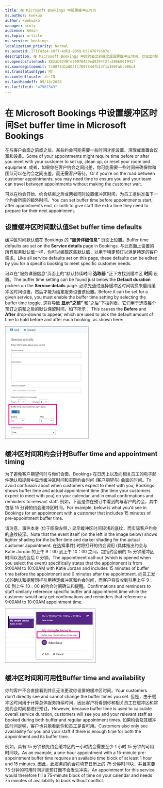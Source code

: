 ```yaml
---
title: 在 Microsoft Bookings 中设置缓冲区时间
ms.author: kwekua
author: kwekuako
manager: scotv
audience: Admin
ms.topic: article
ms.service: bookings
localization_priority: Normal
ms.assetid: 271f43e4-b8f7-4d63-8059-b5747679bb7e
description: 在 Microsoft Bookings 中的约会之前或之后设置缓冲区时间，以留出时间清理或重置设备。
ms.openlocfilehash: 882ab0340fe56976429ed8294f2fa386b801941f
ms.sourcegitcommit: 7c0873d2a804f17697844fb13f1a100fabce86c4
ms.translationtype: MT
ms.contentlocale: zh-CN
ms.lasthandoff: 09/18/2020
ms.locfileid: "47962343"
---
```

# <a name="set-buffer-time-in-microsoft-bookings"></a><span data-ttu-id="01cb6-103">在 Microsoft Bookings 中设置缓冲区时间</span><span class="sxs-lookup"><span data-stu-id="01cb6-103">Set buffer time in Microsoft Bookings</span></span>

<span data-ttu-id="01cb6-104">在与客户会面之前或之后，某些约会可能需要一些时间才能设置、清理或重置会议室和设备。</span><span class="sxs-lookup"><span data-stu-id="01cb6-104">Some of your appointments might require time before or after you meet with your customer to set up, clean up, or reset your room and equipment.</span></span> <span data-ttu-id="01cb6-105">或者，如果你在客户约会之间出差，你可能需要一些时间来确保你和团队可以在约会之间出差，而无需客户等待。</span><span class="sxs-lookup"><span data-stu-id="01cb6-105">Or if you’re on the road between customer appointments, you may need time to ensure you and your team can travel between appointments without making the customer wait.</span></span>

<span data-ttu-id="01cb6-106">可以在约会开始、约会结束之后或两者同时设置缓冲区时间，为员工提供准备下一个约会所需的额外时间。</span><span class="sxs-lookup"><span data-stu-id="01cb6-106">You can set buffer time before appointments start, after appointments end, or both to give staff the extra time they need to prepare for their next appointment.</span></span>

## <a name="set-buffer-time-defaults"></a><span data-ttu-id="01cb6-107">设置缓冲区时间默认值</span><span class="sxs-lookup"><span data-stu-id="01cb6-107">Set buffer time defaults</span></span>

<span data-ttu-id="01cb6-108">缓冲区时间默认值在 Bookings 的 **"服务详细信息"** 页面上设置。</span><span class="sxs-lookup"><span data-stu-id="01cb6-108">Buffer time defaults are set on the **Service details** page in Bookings.</span></span> <span data-ttu-id="01cb6-109">与此页面上设置的所有服务默认值一样，你可以编辑这些默认值，以用于特定预订以满足特定的客户需求。</span><span class="sxs-lookup"><span data-stu-id="01cb6-109">Like all service defaults set on this page, these defaults can be edited by you for a specific booking to meet specific customer needs.</span></span>

<span data-ttu-id="01cb6-110">可以在"服务详细信息"页面上的"默认持续时间 **选取器** "正下方找到缓冲区 **时间** 设置。</span><span class="sxs-lookup"><span data-stu-id="01cb6-110">The buffer time setting can be found just below the **Default duration** pickers on the **Service details** page.</span></span> <span data-ttu-id="01cb6-111">必须先通过选择缓冲区时间切换来启用缓冲区时间设置，然后才能为给定服务设置该设置。</span><span class="sxs-lookup"><span data-stu-id="01cb6-111">Before it can be set for a given service, you must enable the buffer time setting by selecting the buffer time toggle.</span></span> <span data-ttu-id="01cb6-112">这将导致 **显示"之前"** 和"之后"下拉列表，它们用于选取每个预订之前和之后的默认保留时间，如下所示： </span><span class="sxs-lookup"><span data-stu-id="01cb6-112">This causes the **Before** and **After** drop-downs to appear, which are used to pick the default amount of time to hold before and after each booking, as shown here:</span></span>

   ![启用了缓冲区时间的 Bookings 图像](../media/bookings-buffertime.png)

## <a name="buffer-time-and-appointment-timing"></a><span data-ttu-id="01cb6-114">缓冲区时间和约会计时</span><span class="sxs-lookup"><span data-stu-id="01cb6-114">Buffer time and appointment timing</span></span>

<span data-ttu-id="01cb6-115">为了避免客户期望何时与你们会面，Bookings 在日历上以及向相关员工的电子邮件确认和提醒中显示缓冲区时间和实际约会时间 (客户期望与) 会面的时间。</span><span class="sxs-lookup"><span data-stu-id="01cb6-115">To avoid confusion about when customers expect to meet with you, Bookings shows buffer time and actual appointment time (the time your customers expect to meet with you) on your calendar, and in email confirmations and reminders to relevant staff.</span></span> <span data-ttu-id="01cb6-116">例如，下面是你在预订中看到的与客户的约会，其中包括 15 分钟的约会缓冲区时间。</span><span class="sxs-lookup"><span data-stu-id="01cb6-116">For example, below is what you’d see in Bookings for an appointment with a customer that includes 15 minutes of pre-appointment buffer time.</span></span>

<span data-ttu-id="01cb6-117">请注意，事件本身 (位于图像左侧，) 显示缓冲区时间较浅的底纹，而实际客户约会的底纹较深。</span><span class="sxs-lookup"><span data-stu-id="01cb6-117">Note that the event itself (on the left in the image below) shows lighter shading for the buffer time and darker shading for the actual customer appointment.</span></span> <span data-ttu-id="01cb6-118">在选择事件) 时将打开的约会调用 (具体指出约会与 Katie Jordan 的上午 9：00 到上午 10：00 之间，包括约会前的 15 分钟缓冲区时间以及约会后 0 分钟。</span><span class="sxs-lookup"><span data-stu-id="01cb6-118">The appointment call-out (which is opened when you select the event) specifically states that the appointment is from 9:00AM to 10:00AM with Katie Jordan and includes 15 minutes of buffer time before the appointment and 0 minutes after the appointment.</span></span> <span data-ttu-id="01cb6-119">向员工发送的确认和提醒同样引用特定缓冲区和约会时间，而客户将仅收到引用上午 9：00 到上午 10：00 的约会时间确认和提醒。</span><span class="sxs-lookup"><span data-stu-id="01cb6-119">Confirmations and reminders to staff similarly reference specific buffer and appointment time while the customer would only get confirmations and reminders that reference a 9:00AM to 10:00AM appointment time.</span></span>

   ![显示缓冲区时间的 Bookings 约会调用的图像](../media/bookings-buffertime-callout.png)

## <a name="buffer-time-and-availability"></a><span data-ttu-id="01cb6-121">缓冲区时间和可用性</span><span class="sxs-lookup"><span data-stu-id="01cb6-121">Buffer time and availability</span></span>

<span data-ttu-id="01cb6-122">你的客户不会直接看到并且无法更改你设置的缓冲区时间。</span><span class="sxs-lookup"><span data-stu-id="01cb6-122">Your customers don’t directly see and cannot change the buffer times you set.</span></span> <span data-ttu-id="01cb6-123">但是，由于缓冲区时间用于计算总体服务持续时间，因此客户将看到你和相关员工在缓冲区和常规约会时间都进行预订。</span><span class="sxs-lookup"><span data-stu-id="01cb6-123">However, because buffer time is used to calculate overall service duration, customers will see you and your relevant staff as booked during both buffer and regular appointment times.</span></span> <span data-ttu-id="01cb6-124">如果约会及其缓冲区时间足够，客户也只能看到你和员工是否可用。</span><span class="sxs-lookup"><span data-stu-id="01cb6-124">Customers also only see availability for you and your staff if there is enough time for both the appointment and its buffer time.</span></span>

<span data-ttu-id="01cb6-125">例如，具有 15 分钟预先约会缓冲区的一小时约会需要至少 1 小时 15 分钟的可用时间块。</span><span class="sxs-lookup"><span data-stu-id="01cb6-125">As an example, a one-hour appointment with a 15-minute pre-appointment buffer time requires an available time block of at least 1 hour and 15 minutes.</span></span> <span data-ttu-id="01cb6-126">因此，此服务的约会将填充日历上的 75 分钟时间块，并且需要 75 分钟的可用时间才能预订而不会发生冲突。</span><span class="sxs-lookup"><span data-stu-id="01cb6-126">An appointment for this service would therefore fill a 75-minute block of time on your calendar and needs 75 minutes of availability to book without conflict.</span></span>
